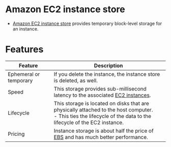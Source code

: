 # Amazon EC2 instance store
- [Amazon EC2 instance store](https://docs.aws.amazon.com/AWSEC2/latest/UserGuide/InstanceStorage.html) provides temporary block-level storage for an instance.

[](../../3_ComputeServices/AmazonEC2/assets/AMI_EC2_Root_Volume.drawio.png)

# Features

| Feature                | Description                                                                                                                                                         |
|------------------------|---------------------------------------------------------------------------------------------------------------------------------------------------------------------|
| Ephemeral or temporary | If you delete the instance, the instance store is deleted, as well.                                                                                                 |
| Speed                  | This storage provides sub-millisecond latency to the associated [EC2 instances](../../3_ComputeServices/AmazonEC2/Readme.md).                                       |
| Lifecycle              | This storage is located on disks that are physically attached to the host computer.<br/>- This ties the lifecycle of the data to the lifecycle of the EC2 instance. |
| Pricing                | Instance storage is about half the price of [EBS](AmazonEBS.md) and has much better performance.                                                                    |